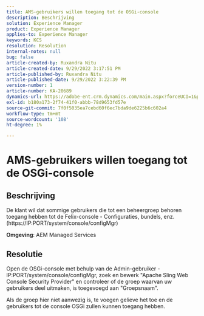 ```yaml
---
title: AMS-gebruikers willen toegang tot de OSGi-console
description: Beschrijving
solution: Experience Manager
product: Experience Manager
applies-to: Experience Manager
keywords: KCS
resolution: Resolution
internal-notes: null
bug: false
article-created-by: Ruxandra Nitu
article-created-date: 9/29/2022 3:17:51 PM
article-published-by: Ruxandra Nitu
article-published-date: 9/29/2022 3:22:39 PM
version-number: 1
article-number: KA-20689
dynamics-url: https://adobe-ent.crm.dynamics.com/main.aspx?forceUCI=1&pagetype=entityrecord&etn=knowledgearticle&id=0aa2b2da-0940-ed11-9db1-0022480867fb
exl-id: b180a173-2f74-41f0-abbb-78d9653fd57e
source-git-commit: 7f0f5035ea7cebd60f6ec7bda9de6225b6c602a4
workflow-type: tm+mt
source-wordcount: '108'
ht-degree: 1%

---
```


# AMS-gebruikers willen toegang tot de OSGi-console

## Beschrijving


De klant wil dat sommige gebruikers die tot een beheergroep behoren toegang hebben tot de Felix-console - Configuraties, bundels, enz. (https://IP:PORT/system/console/configMgr)



<b>Omgeving</b>: AEM Managed Services


## Resolutie


Open de OSGi-console met behulp van de Admin-gebruiker - IP:PORT/system/console/configMgr, zoek en bewerk &quot;Apache Sling Web Console Security Provider&quot; en controleer of de groep waarvan uw gebruikers deel uitmaken, is toegevoegd aan &quot;Groepsnaam&quot;.

Als de groep hier niet aanwezig is, te voegen gelieve het toe en de gebruikers tot de console OSGi zullen kunnen toegang hebben.
